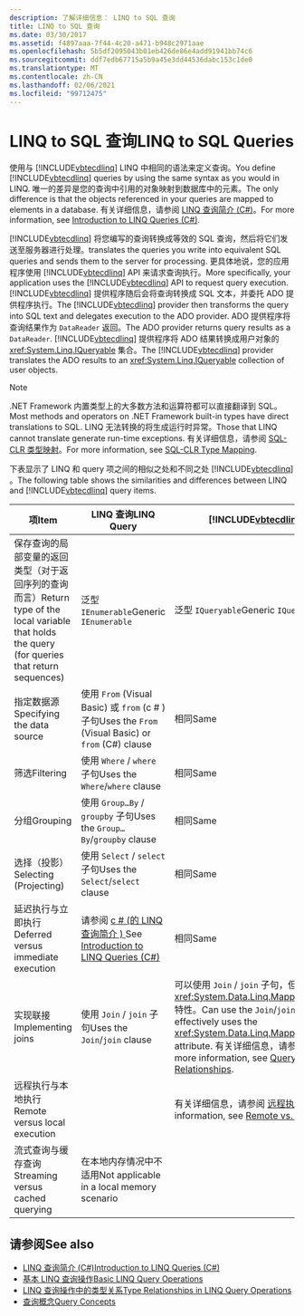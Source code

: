 ```yaml
---
description: 了解详细信息： LINQ to SQL 查询
title: LINQ to SQL 查询
ms.date: 03/30/2017
ms.assetid: f4897aaa-7f44-4c20-a471-b948c2971aae
ms.openlocfilehash: 5b5df2095043b01eb426de86e4add91941bb74c6
ms.sourcegitcommit: ddf7edb67715a5b9a45e3dd44536dabc153c1de0
ms.translationtype: MT
ms.contentlocale: zh-CN
ms.lasthandoff: 02/06/2021
ms.locfileid: "99712475"
---
```

# <a name="linq-to-sql-queries"></a><span data-ttu-id="dbf03-103">LINQ to SQL 查询</span><span class="sxs-lookup"><span data-stu-id="dbf03-103">LINQ to SQL Queries</span></span>

<span data-ttu-id="dbf03-104">使用与 [!INCLUDE[vbtecdlinq](../../../../../../includes/vbtecdlinq-md.md)] LINQ 中相同的语法来定义查询。</span><span class="sxs-lookup"><span data-stu-id="dbf03-104">You define [!INCLUDE[vbtecdlinq](../../../../../../includes/vbtecdlinq-md.md)] queries by using the same syntax as you would in LINQ.</span></span> <span data-ttu-id="dbf03-105">唯一的差异是您的查询中引用的对象映射到数据库中的元素。</span><span class="sxs-lookup"><span data-stu-id="dbf03-105">The only difference is that the objects referenced in your queries are mapped to elements in a database.</span></span> <span data-ttu-id="dbf03-106">有关详细信息，请参阅 [LINQ 查询简介 (C#)](../../../../../csharp/programming-guide/concepts/linq/introduction-to-linq-queries.md)。</span><span class="sxs-lookup"><span data-stu-id="dbf03-106">For more information, see [Introduction to LINQ Queries (C#)](../../../../../csharp/programming-guide/concepts/linq/introduction-to-linq-queries.md).</span></span>  
  
 [!INCLUDE[vbtecdlinq](../../../../../../includes/vbtecdlinq-md.md)] <span data-ttu-id="dbf03-107">将您编写的查询转换成等效的 SQL 查询，然后将它们发送至服务器进行处理。</span><span class="sxs-lookup"><span data-stu-id="dbf03-107">translates the queries you write into equivalent SQL queries and sends them to the server for processing.</span></span> <span data-ttu-id="dbf03-108">更具体地说，您的应用程序使用 [!INCLUDE[vbtecdlinq](../../../../../../includes/vbtecdlinq-md.md)] API 来请求查询执行。</span><span class="sxs-lookup"><span data-stu-id="dbf03-108">More specifically, your application uses the [!INCLUDE[vbtecdlinq](../../../../../../includes/vbtecdlinq-md.md)] API to request query execution.</span></span> <span data-ttu-id="dbf03-109">[!INCLUDE[vbtecdlinq](../../../../../../includes/vbtecdlinq-md.md)] 提供程序随后会将查询转换成 SQL 文本，并委托 ADO 提供程序执行。</span><span class="sxs-lookup"><span data-stu-id="dbf03-109">The [!INCLUDE[vbtecdlinq](../../../../../../includes/vbtecdlinq-md.md)] provider then transforms the query into SQL text and delegates execution to the ADO provider.</span></span> <span data-ttu-id="dbf03-110">ADO 提供程序将查询结果作为 `DataReader` 返回。</span><span class="sxs-lookup"><span data-stu-id="dbf03-110">The ADO provider returns query results as a `DataReader`.</span></span> <span data-ttu-id="dbf03-111">[!INCLUDE[vbtecdlinq](../../../../../../includes/vbtecdlinq-md.md)] 提供程序将 ADO 结果转换成用户对象的 <xref:System.Linq.IQueryable> 集合。</span><span class="sxs-lookup"><span data-stu-id="dbf03-111">The [!INCLUDE[vbtecdlinq](../../../../../../includes/vbtecdlinq-md.md)] provider translates the ADO results to an <xref:System.Linq.IQueryable> collection of user objects.</span></span>  
  
> [!NOTE]
> <span data-ttu-id="dbf03-112">.NET Framework 内置类型上的大多数方法和运算符都可以直接翻译到 SQL。</span><span class="sxs-lookup"><span data-stu-id="dbf03-112">Most methods and operators on .NET Framework built-in types have direct translations to SQL.</span></span> <span data-ttu-id="dbf03-113">LINQ 无法转换的将生成运行时异常。</span><span class="sxs-lookup"><span data-stu-id="dbf03-113">Those that LINQ cannot translate generate run-time exceptions.</span></span> <span data-ttu-id="dbf03-114">有关详细信息，请参阅 [SQL-CLR 类型映射](sql-clr-type-mapping.md)。</span><span class="sxs-lookup"><span data-stu-id="dbf03-114">For more information, see [SQL-CLR Type Mapping](sql-clr-type-mapping.md).</span></span>  
  
 <span data-ttu-id="dbf03-115">下表显示了 LINQ 和 query 项之间的相似之处和不同之处 [!INCLUDE[vbtecdlinq](../../../../../../includes/vbtecdlinq-md.md)] 。</span><span class="sxs-lookup"><span data-stu-id="dbf03-115">The following table shows the similarities and differences between LINQ and [!INCLUDE[vbtecdlinq](../../../../../../includes/vbtecdlinq-md.md)] query items.</span></span>  
  
|<span data-ttu-id="dbf03-116">项</span><span class="sxs-lookup"><span data-stu-id="dbf03-116">Item</span></span>|<span data-ttu-id="dbf03-117">LINQ 查询</span><span class="sxs-lookup"><span data-stu-id="dbf03-117">LINQ Query</span></span>|[!INCLUDE[vbtecdlinq](../../../../../../includes/vbtecdlinq-md.md)] <span data-ttu-id="dbf03-118">Query</span><span class="sxs-lookup"><span data-stu-id="dbf03-118">Query</span></span>|  
|----------|----------------|----------------------------------------------------------------------|  
|<span data-ttu-id="dbf03-119">保存查询的局部变量的返回类型（对于返回序列的查询而言）</span><span class="sxs-lookup"><span data-stu-id="dbf03-119">Return type of the local variable that holds the query (for queries that return sequences)</span></span>|<span data-ttu-id="dbf03-120">泛型 `IEnumerable`</span><span class="sxs-lookup"><span data-stu-id="dbf03-120">Generic `IEnumerable`</span></span>|<span data-ttu-id="dbf03-121">泛型 `IQueryable`</span><span class="sxs-lookup"><span data-stu-id="dbf03-121">Generic `IQueryable`</span></span>|  
|<span data-ttu-id="dbf03-122">指定数据源</span><span class="sxs-lookup"><span data-stu-id="dbf03-122">Specifying the data source</span></span>|<span data-ttu-id="dbf03-123">使用 `From` (Visual Basic) 或 `from` (c # ) 子句</span><span class="sxs-lookup"><span data-stu-id="dbf03-123">Uses the `From` (Visual Basic) or `from` (C#) clause</span></span>|<span data-ttu-id="dbf03-124">相同</span><span class="sxs-lookup"><span data-stu-id="dbf03-124">Same</span></span>|  
|<span data-ttu-id="dbf03-125">筛选</span><span class="sxs-lookup"><span data-stu-id="dbf03-125">Filtering</span></span>|<span data-ttu-id="dbf03-126">使用 `Where` / `where` 子句</span><span class="sxs-lookup"><span data-stu-id="dbf03-126">Uses the `Where`/`where` clause</span></span>|<span data-ttu-id="dbf03-127">相同</span><span class="sxs-lookup"><span data-stu-id="dbf03-127">Same</span></span>|  
|<span data-ttu-id="dbf03-128">分组</span><span class="sxs-lookup"><span data-stu-id="dbf03-128">Grouping</span></span>|<span data-ttu-id="dbf03-129">使用 `Group…By` / `groupby` 子句</span><span class="sxs-lookup"><span data-stu-id="dbf03-129">Uses the `Group…By`/`groupby` clause</span></span>|<span data-ttu-id="dbf03-130">相同</span><span class="sxs-lookup"><span data-stu-id="dbf03-130">Same</span></span>|  
|<span data-ttu-id="dbf03-131">选择（投影）</span><span class="sxs-lookup"><span data-stu-id="dbf03-131">Selecting (Projecting)</span></span>|<span data-ttu-id="dbf03-132">使用 `Select` / `select` 子句</span><span class="sxs-lookup"><span data-stu-id="dbf03-132">Uses the `Select`/`select` clause</span></span>|<span data-ttu-id="dbf03-133">相同</span><span class="sxs-lookup"><span data-stu-id="dbf03-133">Same</span></span>|  
|<span data-ttu-id="dbf03-134">延迟执行与立即执行</span><span class="sxs-lookup"><span data-stu-id="dbf03-134">Deferred versus immediate execution</span></span>|<span data-ttu-id="dbf03-135">请参阅 [c # (的 LINQ 查询简介 ) ](../../../../../csharp/programming-guide/concepts/linq/introduction-to-linq-queries.md)</span><span class="sxs-lookup"><span data-stu-id="dbf03-135">See [Introduction to LINQ Queries (C#)](../../../../../csharp/programming-guide/concepts/linq/introduction-to-linq-queries.md)</span></span>|<span data-ttu-id="dbf03-136">相同</span><span class="sxs-lookup"><span data-stu-id="dbf03-136">Same</span></span>|  
|<span data-ttu-id="dbf03-137">实现联接</span><span class="sxs-lookup"><span data-stu-id="dbf03-137">Implementing joins</span></span>|<span data-ttu-id="dbf03-138">使用 `Join` / `join` 子句</span><span class="sxs-lookup"><span data-stu-id="dbf03-138">Uses the `Join`/`join` clause</span></span>|<span data-ttu-id="dbf03-139">可以使用 `Join` / `join` 子句，但更有效地使用 <xref:System.Data.Linq.Mapping.AssociationAttribute> 特性。</span><span class="sxs-lookup"><span data-stu-id="dbf03-139">Can use the `Join`/`join` clause, but more effectively uses the <xref:System.Data.Linq.Mapping.AssociationAttribute> attribute.</span></span> <span data-ttu-id="dbf03-140">有关详细信息，请参阅 [跨关系进行查询](querying-across-relationships.md)。</span><span class="sxs-lookup"><span data-stu-id="dbf03-140">For more information, see [Querying Across Relationships](querying-across-relationships.md).</span></span>|  
|<span data-ttu-id="dbf03-141">远程执行与本地执行</span><span class="sxs-lookup"><span data-stu-id="dbf03-141">Remote versus local execution</span></span>||<span data-ttu-id="dbf03-142">有关详细信息，请参阅 [远程执行与本地执行](remote-vs-local-execution.md)。</span><span class="sxs-lookup"><span data-stu-id="dbf03-142">For more information, see [Remote vs. Local Execution](remote-vs-local-execution.md).</span></span>|  
|<span data-ttu-id="dbf03-143">流式查询与缓存查询</span><span class="sxs-lookup"><span data-stu-id="dbf03-143">Streaming versus cached querying</span></span>|<span data-ttu-id="dbf03-144">在本地内存情况中不适用</span><span class="sxs-lookup"><span data-stu-id="dbf03-144">Not applicable in a local memory scenario</span></span>||  
  
## <a name="see-also"></a><span data-ttu-id="dbf03-145">请参阅</span><span class="sxs-lookup"><span data-stu-id="dbf03-145">See also</span></span>

- [<span data-ttu-id="dbf03-146">LINQ 查询简介 (C#)</span><span class="sxs-lookup"><span data-stu-id="dbf03-146">Introduction to LINQ Queries (C#)</span></span>](../../../../../csharp/programming-guide/concepts/linq/introduction-to-linq-queries.md)
- [<span data-ttu-id="dbf03-147">基本 LINQ 查询操作</span><span class="sxs-lookup"><span data-stu-id="dbf03-147">Basic LINQ Query Operations</span></span>](../../../../../csharp/programming-guide/concepts/linq/basic-linq-query-operations.md)
- [<span data-ttu-id="dbf03-148">LINQ 查询操作中的类型关系</span><span class="sxs-lookup"><span data-stu-id="dbf03-148">Type Relationships in LINQ Query Operations</span></span>](../../../../../csharp/programming-guide/concepts/linq/type-relationships-in-linq-query-operations.md)
- [<span data-ttu-id="dbf03-149">查询概念</span><span class="sxs-lookup"><span data-stu-id="dbf03-149">Query Concepts</span></span>](query-concepts.md)
